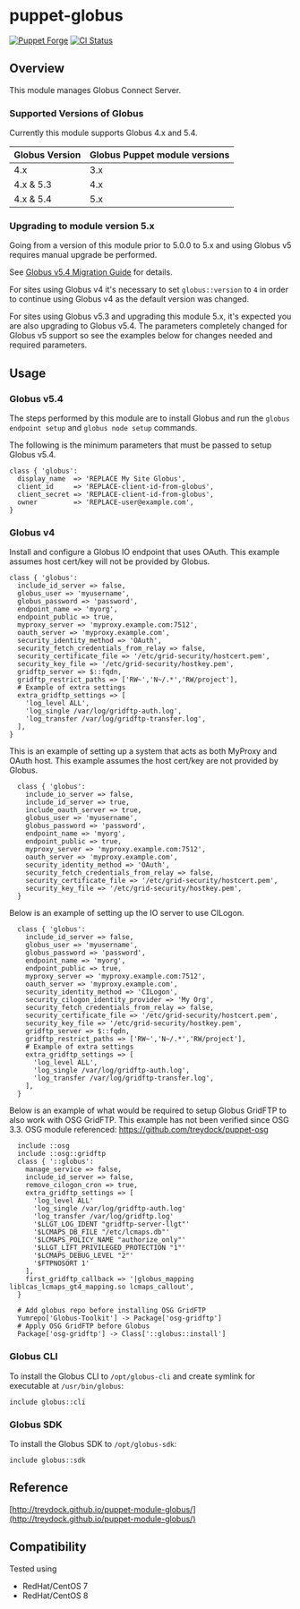 # puppet-globus

[![Puppet Forge](http://img.shields.io/puppetforge/v/treydock/globus.svg)](https://forge.puppetlabs.com/treydock/globus)
[![CI Status](https://github.com/treydock/puppet-module-globus/workflows/CI/badge.svg?branch=master)](https://github.com/treydock/puppet-module-globus/actions?query=workflow%3ACI)

## Overview

This module manages Globus Connect Server.

### Supported Versions of Globus

Currently this module supports Globus 4.x and 5.4.

| Globus Version | Globus Puppet module versions |
| -------------- | ----------------------------- |
| 4.x            | 3.x                           |
| 4.x & 5.3      | 4.x                           |
| 4.x & 5.4      | 5.x                           |


### Upgrading to module version 5.x

Going from a version of this module prior to 5.0.0 to 5.x and using Globus v5 requires manual upgrade be performed.

See [Globus v5.4 Migration Guide](https://docs.globus.org/globus-connect-server/v5.4/migration-guide/) for details.

For sites using Globus v4 it's necessary to set `globus::version` to `4` in order to continue using Globus v4 as the default version was changed.

For sites using Globus v5.3 and upgrading this module 5.x, it's expected you are also upgrading to Globus v5.4. The parameters completely changed for Globus v5 support so see the examples below for changes needed and required parameters.

## Usage

### Globus v5.4

The steps performed by this module are to install Globus and run the `globus endpoint setup` and `globus node setup` commands.

The following is the minimum parameters that must be passed to setup Globus v5.4.

```puppet
class { 'globus':
  display_name  => 'REPLACE My Site Globus',
  client_id     => 'REPLACE-client-id-from-globus',
  client_secret => 'REPLACE-client-id-from-globus',
  owner         => 'REPLACE-user@example.com',
}
```

### Globus v4

Install and configure a Globus IO endpoint that uses OAuth.  This example assumes host cert/key will not be provided by Globus.

```puppet
class { 'globus':
  include_id_server => false,
  globus_user => 'myusername',
  globus_password => 'password',
  endpoint_name => 'myorg',
  endpoint_public => true,
  myproxy_server => 'myproxy.example.com:7512',
  oauth_server => 'myproxy.example.com',
  security_identity_method => 'OAuth',
  security_fetch_credentials_from_relay => false,
  security_certificate_file => '/etc/grid-security/hostcert.pem',
  security_key_file => '/etc/grid-security/hostkey.pem',
  gridftp_server => $::fqdn,
  gridftp_restrict_paths => ['RW~','N~/.*','RW/project'],
  # Example of extra settings
  extra_gridftp_settings => [
    'log_level ALL',
    'log_single /var/log/gridftp-auth.log',
    'log_transfer /var/log/gridftp-transfer.log',
  ],
}
```

This is an example of setting up a system that acts as both MyProxy and OAuth host.  This example assumes the host cert/key are not provided by Globus.

```puppet
  class { 'globus':
    include_io_server => false,
    include_id_server => true,
    include_oauth_server => true,
    globus_user => 'myusername',
    globus_password => 'password',
    endpoint_name => 'myorg',
    endpoint_public => true,
    myproxy_server => 'myproxy.example.com:7512',
    oauth_server => 'myproxy.example.com',
    security_identity_method => 'OAuth',
    security_fetch_credentials_from_relay => false,
    security_certificate_file => '/etc/grid-security/hostcert.pem',
    security_key_file => '/etc/grid-security/hostkey.pem',
  }
```

Below is an example of setting up the IO server to use CILogon.

```puppet
  class { 'globus':
    include_id_server => false,
    globus_user => 'myusername',
    globus_password => 'password',
    endpoint_name => 'myorg',
    endpoint_public => true,
    myproxy_server => 'myproxy.example.com:7512',
    oauth_server => 'myproxy.example.com',
    security_identity_method => 'CILogon',
    security_cilogon_identity_provider => 'My Org',
    security_fetch_credentials_from_relay => false,
    security_certificate_file => '/etc/grid-security/hostcert.pem',
    security_key_file => '/etc/grid-security/hostkey.pem',
    gridftp_server => $::fqdn,
    gridftp_restrict_paths => ['RW~','N~/.*','RW/project'],
    # Example of extra settings
    extra_gridftp_settings => [
      'log_level ALL',
      'log_single /var/log/gridftp-auth.log',
      'log_transfer /var/log/gridftp-transfer.log',
    ],
  }
```

Below is an example of what would be required to setup Globus GridFTP to also work with OSG GridFTP.  This example has not been verified since OSG 3.3.  OSG module referenced: https://github.com/treydock/puppet-osg

```puppet
  include ::osg
  include ::osg::gridftp
  class { '::globus':
    manage_service => false,
    include_id_server => false,
    remove_cilogon_cron => true,
    extra_gridftp_settings => [
      'log_level ALL'
      'log_single /var/log/gridftp-auth.log'
      'log_transfer /var/log/gridftp.log'
      '$LLGT_LOG_IDENT "gridftp-server-llgt"'
      '$LCMAPS_DB_FILE "/etc/lcmaps.db"'
      '$LCMAPS_POLICY_NAME "authorize_only"'
      '$LLGT_LIFT_PRIVILEGED_PROTECTION "1"'
      '$LCMAPS_DEBUG_LEVEL "2"'
      '$FTPNOSORT 1'
    ],
    first_gridftp_callback => '|globus_mapping liblcas_lcmaps_gt4_mapping.so lcmaps_callout',
  }
  
  # Add globus repo before installing OSG GridFTP
  Yumrepo['Globus-Toolkit'] -> Package['osg-gridftp']
  # Apply OSG GridFTP before Globus
  Package['osg-gridftp'] -> Class['::globus::install']
```

### Globus CLI

To install the Globus CLI to `/opt/globus-cli` and create symlink for executable at `/usr/bin/globus`:

```puppet
include globus::cli
```

### Globus SDK

To install the Globus SDK to `/opt/globus-sdk`:

```puppet
include globus::sdk
```
## Reference

[http://treydock.github.io/puppet-module-globus/](http://treydock.github.io/puppet-module-globus/)

## Compatibility

Tested using

* RedHat/CentOS 7
* RedHat/CentOS 8
